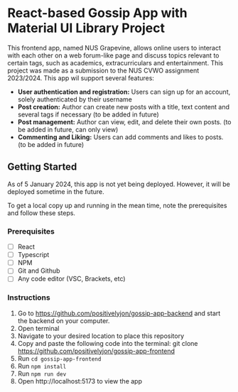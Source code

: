 # React-based Gossip App with Material UI Library Project

This frontend app, named NUS Grapevine, allows online users to interact with each other on a web forum-like page and discuss topics relevant to certain tags, such as academics, extracurriculars and entertainment. This project was made as a submission to the NUS CVWO assignment 2023/2024. This app wil support several features:

* **User authentication and registration:** Users can sign up for an account, solely authenticated by their username
* **Post creation:** Author can create new posts with a title, text content and several tags if necessary (to be added in future)
* **Post management:** Author can view, edit, and delete their own posts. (to be added in future, can only view)
* **Commenting and Liking:** Users can add comments and likes to posts. (to be added in future)

## Getting Started

As of 5 January 2024, this app is not yet being deployed. However, it will be deployed sometime in the future.

To get a local copy up and running in the mean time, note the prerequisites and follow these steps.

### Prerequisites

- [ ] React
- [ ] Typescript
- [ ] NPM
- [ ] Git and Github
- [ ] Any code editor (VSC, Brackets, etc)

### Instructions
1. Go to https://github.com/positivelyjon/gossip-app-backend and start the backend on your computer.
2. Open terminal
3. Navigate to your desired location to place this repository
4. Copy and paste the following code into the terminal: git clone https://github.com/positivelyjon/gossip-app-frontend
5. Run `cd gossip-app-frontend`
6. Run `npm install`
7. Run `npm run dev`
8. Open http://localhost:5173 to view the app
